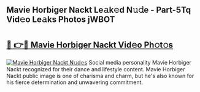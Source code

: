 ## Mavie Horbiger Nackt Le𝚊k𝚎d N𝚞𝚍e - Part-5Tq Vid𝚎o Le𝚊ks Photos jWBOT

# <h2><a href="http://fb06ih.evod.top/?m=Mavie+Horbiger+Nackt">🔗 👉🔴 Mavie Horbiger Nackt Vid𝚎o Ph𝚘t𝚘s</a></h2>

[![Mavie Horbiger Nackt N𝚞d𝚎s](https://i.imgur.com/8V9OHl7.gif)](http://fb06ih.evod.top/?m=Mavie+Horbiger+Nackt)
Social media personality Mavie Horbiger Nackt recognized for their dance and lifestyle content. Mavie Horbiger Nackt public image is one of charisma and charm, but he's also known for his fierce determination and unwavering commitment. 
